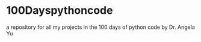 # 100Dayspythoncode
a repository for all my projects in the 100 days of python code by Dr. Angela Yu
